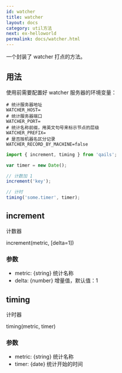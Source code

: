 ```yaml
---
id: watcher
title: watcher
layout: docs
category: util方法
next: ex-helloworld
permalink: docs/watcher.html
---
```


一个封装了 watcher 打点的方法。

## 用法

使用前需要配置好 watcher 服务器的环境变量：
```
# 统计服务器地址
WATCHER_HOST=
# 统计服务器端口
WATCHER_PORT=
# 统计名称前缀，用英文句号来标示节点的层级
WATCHER_PREFIX=
# 是否按机器名区分记录
WATCHER_RECORD_BY_MACHINE=false
```

```js
import { increment, timing } from 'qails';

var timer = new Date();

// 计数加 1
increment('key');

// 计时
timing('some.timer', timer);
```

## increment

计数器

increment(metric, [delta=1])

### 参数
- metric: {string} 统计名称
- delta: {number} 增量值，默认值：1

## timing

计时器

timing(metric, timer)

### 参数
- metric: {string} 统计名称
- timer: {date} 统计开始的时间
